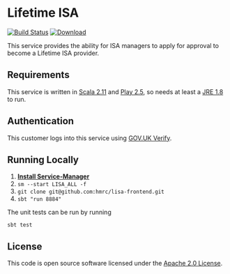 # Lifetime ISA

[![Build Status](https://travis-ci.org/hmrc/lisa-frontend.svg?branch=master)](https://travis-ci.org/hmrc/lisa-frontend) [ ![Download](https://api.bintray.com/packages/hmrc/releases/lisa-frontend/images/download.svg) ](https://bintray.com/hmrc/releases/lisa-frontend/_latestVersion)

This service provides the ability for ISA managers to apply for approval to become a Lifetime ISA provider.

## Requirements

This service is written in [Scala 2.11](http://www.scala-lang.org/) and [Play 2.5](http://playframework.com/), so needs at least a [JRE 1.8](http://www.oracle.com/technetwork/java/javase/downloads/index.html) to run.

## Authentication

This customer logs into this service using [GOV.UK Verify](https://www.gov.uk/government/publications/introducing-govuk-verify/introducing-govuk-verify).

## Running Locally

1. **[Install Service-Manager](https://github.com/hmrc/service-manager/wiki/Install#install-service-manager)**
2. `sm --start LISA_ALL -f`
3. `git clone git@github.com:hmrc/lisa-frontend.git`
4. `sbt "run 8884"`

The unit tests can be run by running
```
sbt test
```

## License

This code is open source software licensed under the [Apache 2.0 License]("http://www.apache.org/licenses/LICENSE-2.0.html").
